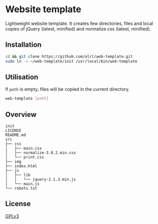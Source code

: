 # Website template

Lightweight website template. It creates few directories, files and local copies of jQuery (latest, minified) and normalize.css (latest, minified).

## Installation

```bash
cd && git clone https://github.com/alct/web-template.git
sudo ln -s ~/web-template/init /usr/local/bin/web-template
```

## Utilisation

If `path` is empty, files will be copied in the current directory.

```bash
web-template [path]
```

## Overview

    init
    LICENSE
    README.md
    src
    ├── css
    │   ├── main.css
    │   ├── normalize-3.0.2.min.css
    │   └── print.css
    ├── img
    ├── index.html
    ├── js
    │   ├── lib
    │   │   └── jquery-2.1.3.min.js
    │   └── main.js
    └── robots.txt

## License

[GPLv3](LICENSE)
